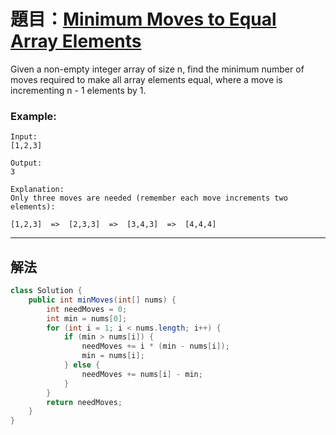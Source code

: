 # 題目：[Minimum Moves to Equal Array Elements](https://leetcode.com/problems/minimum-moves-to-equal-array-elements/)
Given a non-empty integer array of size n, find the minimum number of moves required to make all array elements equal, where a move is incrementing n - 1 elements by 1.

### **Example:**
```
Input:
[1,2,3]

Output:
3

Explanation:
Only three moves are needed (remember each move increments two elements):

[1,2,3]  =>  [2,3,3]  =>  [3,4,3]  =>  [4,4,4]
```

---
## 解法
``` java
class Solution {
    public int minMoves(int[] nums) {
        int needMoves = 0;
        int min = nums[0];
        for (int i = 1; i < nums.length; i++) {
            if (min > nums[i]) {
                needMoves += i * (min - nums[i]);
                min = nums[i];
            } else {
                needMoves += nums[i] - min;
            }
        }
        return needMoves;
    }
}
```